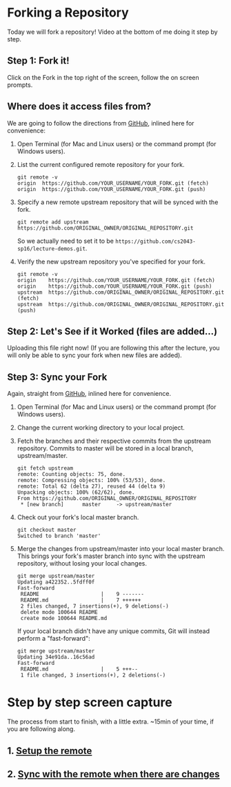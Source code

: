 # Forking a Repository

Today we will fork a repository!  Video at the bottom of me doing it step by step.

## Step 1: Fork it!

Click on the Fork in the top right of the screen, follow the on screen prompts.

## Where does it access files from?

We are going to follow the directions from [GitHub](https://help.github.com/articles/configuring-a-remote-for-a-fork/), inlined here for convenience:

1. Open Terminal (for Mac and Linux users) or the command prompt (for Windows users).

2. List the current configured remote repository for your fork.

    ```
    git remote -v
    origin  https://github.com/YOUR_USERNAME/YOUR_FORK.git (fetch)
    origin  https://github.com/YOUR_USERNAME/YOUR_FORK.git (push)
    ```

3. Specify a new remote upstream repository that will be synced with the fork.

    ```
    git remote add upstream https://github.com/ORIGINAL_OWNER/ORIGINAL_REPOSITORY.git
    ```

    So we actually need to set it to be `https://github.com/cs2043-sp16/lecture-demos.git`.

4. Verify the new upstream repository you've specified for your fork.

    ```
    git remote -v
    origin    https://github.com/YOUR_USERNAME/YOUR_FORK.git (fetch)
    origin    https://github.com/YOUR_USERNAME/YOUR_FORK.git (push)
    upstream  https://github.com/ORIGINAL_OWNER/ORIGINAL_REPOSITORY.git (fetch)
    upstream  https://github.com/ORIGINAL_OWNER/ORIGINAL_REPOSITORY.git (push)
    ```

## Step 2: Let's See if it Worked (files are added...)

Uploading this file right now!  (If you are following this after the lecture, you will only be able to sync your fork when new files are added).

## Step 3: Sync your Fork

Again, straight from [GitHub](https://help.github.com/articles/syncing-a-fork/), inlined here for convenience.

1. Open Terminal (for Mac and Linux users) or the command prompt (for Windows users).

2. Change the current working directory to your local project.

3. Fetch the branches and their respective commits from the upstream repository. Commits to master will be stored in a local branch, upstream/master.

    ```
    git fetch upstream
    remote: Counting objects: 75, done.
    remote: Compressing objects: 100% (53/53), done.
    remote: Total 62 (delta 27), reused 44 (delta 9)
    Unpacking objects: 100% (62/62), done.
    From https://github.com/ORIGINAL_OWNER/ORIGINAL_REPOSITORY
     * [new branch]      master     -> upstream/master
    ```

4. Check out your fork's local master branch.

    ```
    git checkout master
    Switched to branch 'master'
    ```

5. Merge the changes from upstream/master into your local master branch. This brings your fork's master branch into sync with the upstream repository, without losing your local changes.

    ```
    git merge upstream/master
    Updating a422352..5fdff0f
    Fast-forward
     README                    |    9 -------
     README.md                 |    7 ++++++
     2 files changed, 7 insertions(+), 9 deletions(-)
     delete mode 100644 README
     create mode 100644 README.md
     ```

    If your local branch didn't have any unique commits, Git will instead perform a "fast-forward":

    ```
    git merge upstream/master
    Updating 34e91da..16c56ad
    Fast-forward
     README.md                 |    5 +++--
     1 file changed, 3 insertions(+), 2 deletions(-)
   ```

# Step by step screen capture

The process from start to finish, with a little extra.  ~15min of your time, if you are following along.

## 1. <a href="https://youtu.be/RQrDsLk4rZs" target="_blank">Setup the remote</a>

## 2. <a href="https://youtu.be/ZnSFmYstgaA" target="_blank">Sync with the remote when there are changes</a>
